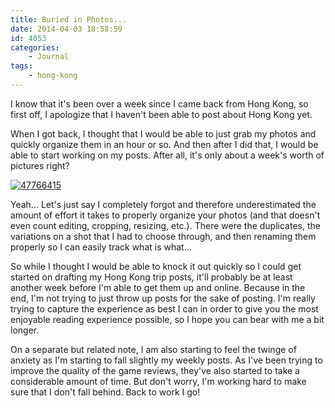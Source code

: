 ```yaml
---
title: Buried in Photos...
date: 2014-04-03 18:58:59
id: 4853
categories:
	- Journal
tags:
	- hong-kong
---
```


I know that it's been over a week since I came back from Hong Kong, so first off, I apologize that I haven't been able to post about Hong Kong yet.

When I got back, I thought that I would be able to just grab my photos and quickly organize them in an hour or so. And then after I did that, I would be able to start working on my posts. After all, it's only about a week's worth of pictures right?

[![47766415](http://www.bengozen.com/wp-content/uploads/2014/03/47766415.jpg)](http://www.bengozen.com/wp-content/uploads/2014/03/47766415.jpg)

Yeah... Let's just say I completely forgot and therefore underestimated the amount of effort it takes to properly organize your photos (and that doesn't even count editing, cropping, resizing, etc.). There were the duplicates, the variations on a shot that I had to choose through, and then renaming them properly so I can easily track what is what...

So while I thought I would be able to knock it out quickly so I could get started on drafting my Hong Kong trip posts, it'll probably be at least another week before I'm able to get them up and online. Because in the end, I'm not trying to just throw up posts for the sake of posting. I'm really trying to capture the experience as best I can in order to give you the most enjoyable reading experience possible, so I hope you can bear with me a bit longer.

On a separate but related note, I am also starting to feel the twinge of anxiety as I'm starting to fall slightly my weekly posts. As I've been trying to improve the quality of the game reviews, they've also started to take a considerable amount of time. But don't worry, I'm working hard to make sure that I don't fall behind. Back to work I go!
